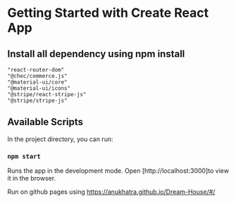# Getting Started with Create React App


## Install all dependency using npm install
    "react-router-dom"
    "@chec/commerce.js"
    "@material-ui/core"
    "@material-ui/icons"
    "@stripe/react-stripe-js"
    "@stripe/stripe-js"

## Available Scripts

In the project directory, you can run:

### `npm start`

Runs the app in the development mode.
Open [http://localhost:3000]to view it in the browser.

Run on github pages using https://anukhatra.github.io/Dream-House/#/

